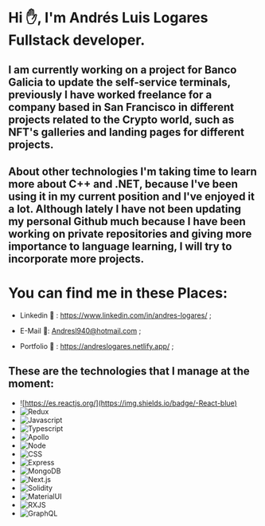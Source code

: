 

#  Hi ✋,  I'm Andrés Luis Logares Fullstack developer.

## I am currently working on a project for Banco Galicia to update the self-service terminals, previously I have worked freelance for a company based in San Francisco in different projects related to the Crypto world, such as NFT's galleries and landing pages for different projects.
## About other technologies I'm taking time to learn more about C++ and .NET, because I've been using it in my current position and I've enjoyed it a lot. Although lately I have not been updating my personal Github much because I have been working on private repositories and giving more importance to language learning, I will try to incorporate more projects.
 
# You can find me in these Places:

- Linkedin 🔗 : https://www.linkedin.com/in/andres-logares/ ;
    
- E-Mail 📧: Andresl940@hotmail.com ;
  
- Portfolio :briefcase: : https://andreslogares.netlify.app/ ; 

## These are the technologies that I manage at the moment: 

  - ![https://es.reactjs.org/](https://img.shields.io/badge/-React-blue)
  - ![Redux](https://img.shields.io/badge/-Redux-red)
  - ![Javascript](https://img.shields.io/badge/-Javascript-yellow)
  - ![Typescript](https://img.shields.io/badge/-Typescript-green)
  - ![Apollo](https://img.shields.io/badge/-Apollo-blue)
  - ![Node](https://img.shields.io/badge/-Node-red)
  - ![CSS](https://img.shields.io/badge/-CSS-yellow)
  - ![Express](https://img.shields.io/badge/-Express-green)
  - ![MongoDB](https://img.shields.io/badge/-MongoDB-blue)
  - ![Next.js](https://img.shields.io/badge/-Next.js-red)
  - ![Solidity](https://img.shields.io/badge/-Solidity-yellow)
  - ![MaterialUI](https://img.shields.io/badge/-MaterialUI-green)
  - ![RXJS](https://img.shields.io/badge/-RXJS-blue)
  - ![GraphQL](https://img.shields.io/badge/-GraphQL-red)
